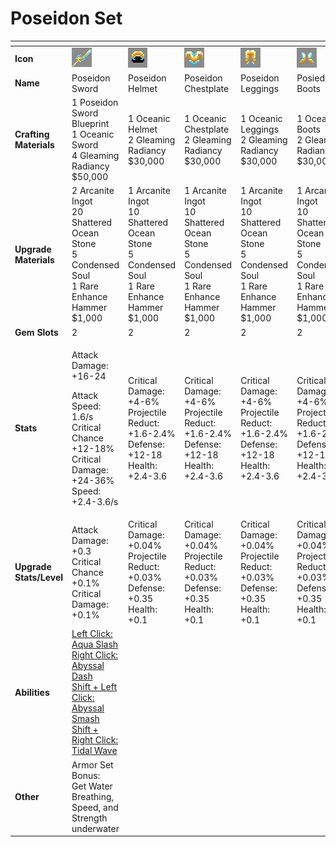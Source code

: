 # Poseidon Set



<table data-header-hidden><thead><tr><th width="150"></th><th width="273"></th><th width="279"></th><th width="285"></th><th width="309"></th><th width="293"></th></tr></thead><tbody><tr><td><strong>Icon</strong></td><td><img src="../../../../.gitbook/assets/image (108).png" alt="" data-size="original"></td><td><img src="../../../../.gitbook/assets/image (109).png" alt="" data-size="original"></td><td><img src="../../../../.gitbook/assets/image (110).png" alt="" data-size="original"></td><td><img src="../../../../.gitbook/assets/image (111).png" alt="" data-size="original"></td><td><img src="../../../../.gitbook/assets/image (112).png" alt="" data-size="original"></td></tr><tr><td><strong>Name</strong></td><td>Poseidon Sword</td><td>Poseidon Helmet</td><td>Poseidon Chestplate</td><td>Poseidon Leggings</td><td>Posiedon Boots</td></tr><tr><td><strong>Crafting Materials</strong></td><td>1 Poseidon Sword Blueprint<br>1 Oceanic Sword<br>4 Gleaming Radiancy<br>$50,000</td><td>1 Oceanic Helmet<br>2 Gleaming Radiancy<br>$30,000</td><td>1 Oceanic Chestplate<br>2 Gleaming Radiancy<br>$30,000</td><td>1 Oceanic Leggings<br>2 Gleaming Radiancy<br>$30,000</td><td>1 Oceanic Boots<br>2 Gleaming Radiancy<br>$30,000</td></tr><tr><td><strong>Upgrade Materials</strong></td><td>2 Arcanite Ingot<br>20 Shattered Ocean Stone<br>5 Condensed Soul<br>1 Rare Enhance Hammer<br>$1,000</td><td>1 Arcanite Ingot<br>10 Shattered Ocean Stone<br>5 Condensed Soul<br>1 Rare Enhance Hammer<br>$1,000</td><td>1 Arcanite Ingot<br>10 Shattered Ocean Stone<br>5 Condensed Soul<br>1 Rare Enhance Hammer<br>$1,000</td><td>1 Arcanite Ingot<br>10 Shattered Ocean Stone<br>5 Condensed Soul<br>1 Rare Enhance Hammer<br>$1,000</td><td>1 Arcanite Ingot<br>10 Shattered Ocean Stone<br>5 Condensed Soul<br>1 Rare Enhance Hammer<br>$1,000</td></tr><tr><td><strong>Gem Slots</strong></td><td>2</td><td>2</td><td>2</td><td>2</td><td>2</td></tr><tr><td><strong>Stats</strong></td><td><p>Attack Damage: +16-24</p><p>Attack Speed: 1.6/s<br>Critical Chance +12-18%<br>Critical Damage: +24-36%<br>Speed: +2.4-3.6/s</p></td><td>Critical Damage: +4-6%<br>Projectile Reduct: +1.6-2.4%<br>Defense: +12-18<br>Health: +2.4-3.6</td><td>Critical Damage: +4-6%<br>Projectile Reduct: +1.6-2.4%<br>Defense: +12-18<br>Health: +2.4-3.6</td><td>Critical Damage: +4-6%<br>Projectile Reduct: +1.6-2.4%<br>Defense: +12-18<br>Health: +2.4-3.6</td><td>Critical Damage: +4-6%<br>Projectile Reduct: +1.6-2.4%<br>Defense: +12-18<br>Health: +2.4-3.6</td></tr><tr><td><strong>Upgrade Stats/Level</strong></td><td>Attack Damage: +0.3<br>Critical Chance +0.1%<br>Critical Damage: +0.1%</td><td>Critical Damage: +0.04%<br>Projectile Reduct: +0.03%<br>Defense: +0.35<br>Health: +0.1</td><td>Critical Damage: +0.04%<br>Projectile Reduct: +0.03%<br>Defense: +0.35<br>Health: +0.1</td><td>Critical Damage: +0.04%<br>Projectile Reduct: +0.03%<br>Defense: +0.35<br>Health: +0.1</td><td>Critical Damage: +0.04%<br>Projectile Reduct: +0.03%<br>Defense: +0.35<br>Health: +0.1</td></tr><tr><td><strong>Abilities</strong></td><td><a href="../../abilities/poseidon.md">Left Click: Aqua Slash<br>Right Click: Abyssal Dash<br>Shift + Left Click: Abyssal Smash<br>Shift + Right Click: Tidal Wave</a></td><td></td><td></td><td></td><td></td></tr><tr><td><strong>Other</strong></td><td>Armor Set Bonus:<br>Get Water Breathing, Speed, and Strength underwater</td><td></td><td></td><td></td><td></td></tr></tbody></table>

